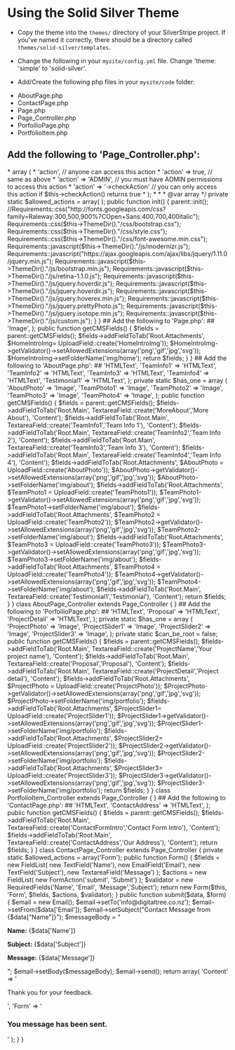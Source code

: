 # Using the Solid Silver Theme

 * Copy the theme into the `themes/` directory of your SilverStripe project.  If you've named it correctly, there should be a directory called `themes/solid-silver/templates`.
 
 * Change the following in your `mysite/config.yml` file.  Change 'theme: 'simple' to 'solid-silver'.
 
 * Add/Create the following  php files in your `mysite/code` folder: 
 
 - AboutPage.php
 - ContactPage.php
 - Page.php
 - Page_Controller.php
 - PorfoilioPage.php
 - PortfolioItem.php
 



## Add the following to 'Page_Controller.php': ##


<?php

class Page_Controller extends ContentController
{
    /**
     * An array of actions that can be accessed via a request. Each array element should be an action name, and the
     * permissions or conditions required to allow the user to access it.
     *
     * <code>
     * array (
     *     'action', // anyone can access this action
     *     'action' => true, // same as above
     *     'action' => 'ADMIN', // you must have ADMIN permissions to access this action
     *     'action' => '->checkAction' // you can only access this action if $this->checkAction() returns true
     * );
     * </code>
     *
     * @var array
     */
    private static $allowed_actions = array(
    );


    
 public function init() {   
  parent::init();
  //Requirements::css("http://fonts.googleapis.com/css?family=Raleway:300,500,900%7COpen+Sans:400,700,400italic");
  Requirements::css($this->ThemeDir()."/css/bootstrap.css");
  Requirements::css($this->ThemeDir()."/css/style.css");
  Requirements::css($this->ThemeDir()."/css/font-awesome.min.css");
  Requirements::javascript($this->ThemeDir()."/js/modernizr.js");
  Requirements::javascript("https://ajax.googleapis.com/ajax/libs/jquery/1.11.0/jquery.min.js");
  Requirements::javascript($this->ThemeDir()."/js/bootstrap.min.js");
  Requirements::javascript($this->ThemeDir()."/js/retina-1.1.0.js");
  Requirements::javascript($this->ThemeDir()."/js/jquery.hoverdir.js");
  Requirements::javascript($this->ThemeDir()."/js/jquery.hoverdir.js");
  Requirements::javascript($this->ThemeDir()."/js/jquery.hoverex.min.js");
  Requirements::javascript($this->ThemeDir()."/js/jquery.prettyPhoto.js");
  Requirements::javascript($this->ThemeDir()."/js/jquery.isotope.min.js");
  Requirements::javascript($this->ThemeDir()."/js/custom.js");   
}
   
    
}


## Add the following to 'Page.php': ##


<?php

class Page extends SiteTree
{
    
    private static $db = array(
       
    );

    private static $has_one = array(
    'HomeIntroImg' => 'Image',
    );
    
 
    
public function getCMSFields() {
    
$fields = parent::getCMSFields();
   
    
    $fields->addFieldToTab('Root.Attachments', $HomeIntroImg= UploadField::create('HomeIntroImg'));
    $HomeIntroImg->getValidator()->setAllowedExtensions(array('png','gif','jpg','svg'));
    $HomeIntroImg->setFolderName('img/home');
    

    
return $fields;
    
}    
    
    
}



## Add the following to 'AboutPage.php': ##

<?php
    
class AboutPage extends Page {
    
private static $db = array(
  'MoreAbout' => 'HTMLText',
  'TeamInfo1' => 'HTMLText',
  'TeamInfo2' => 'HTMLText',
  'TeamInfo3' => 'HTMLText',
  'TeamInfo4' => 'HTMLText',
  'Testimonial1' => 'HTMLText',     
);
    
private static $has_one = array (
    'AboutPhoto' => 'Image',
    'TeamPhoto1' => 'Image',
    'TeamPhoto2' => 'Image',
    'TeamPhoto3' => 'Image',   
    'TeamPhoto4' => 'Image',    
);     
    
public function getCMSFields() {
    
$fields = parent::getCMSFields();
    
    $fields->addFieldToTab('Root.Main', TextareaField::create('MoreAbout','More About'), 'Content'); 
    $fields->addFieldToTab('Root.Main', TextareaField::create('TeamInfo1','Team Info 1'), 'Content'); 
    $fields->addFieldToTab('Root.Main', TextareaField::create('TeamInfo2','Team Info 2'), 'Content'); 
    $fields->addFieldToTab('Root.Main', TextareaField::create('TeamInfo3','Team Info 3'), 'Content'); 
    $fields->addFieldToTab('Root.Main', TextareaField::create('TeamInfo4','Team Info 4'), 'Content');       
    
    $fields->addFieldToTab('Root.Attachments', $AboutPhoto = UploadField::create('AboutPhoto'));
    $AboutPhoto->getValidator()->setAllowedExtensions(array('png','gif','jpg','svg'));
    $AboutPhoto->setFolderName('img/about');
    
    $fields->addFieldToTab('Root.Attachments', $TeamPhoto1 = UploadField::create('TeamPhoto1'));
    $TeamPhoto1->getValidator()->setAllowedExtensions(array('png','gif','jpg','svg'));
    $TeamPhoto1->setFolderName('img/about');
    
    $fields->addFieldToTab('Root.Attachments', $TeamPhoto2 = UploadField::create('TeamPhoto2'));
    $TeamPhoto2->getValidator()->setAllowedExtensions(array('png','gif','jpg','svg'));
    $TeamPhoto2->setFolderName('img/about');    
    
    $fields->addFieldToTab('Root.Attachments', $TeamPhoto3 = UploadField::create('TeamPhoto3'));
    $TeamPhoto3->getValidator()->setAllowedExtensions(array('png','gif','jpg','svg'));
    $TeamPhoto3->setFolderName('img/about'); 
    
    $fields->addFieldToTab('Root.Attachments', $TeamPhoto4 = UploadField::create('TeamPhoto4'));
    $TeamPhoto4->getValidator()->setAllowedExtensions(array('png','gif','jpg','svg'));
    $TeamPhoto4->setFolderName('img/about');       
    
    $fields->addFieldToTab('Root.Main', TextareaField::create('Testimonial1','Testimonial'), 'Content');   
    
    
return $fields;
    
}  
    
}

class AboutPage_Controller extends Page_Controller {

}


## Add the following to 'PorfoilioPage.php': ##

<?php
    
class PortfolioPage extends Page {

    private static $allowed_children = array ('PortfolioItem');
    //private static $can_be_root = false;
    
}

class PortfolioPage_Controller extends Page_Controller {

}



## Add the following to 'PortfolioItem.php': ##

<?php
    
class PortfolioItem extends Page {

private static $db = array(
  'ProjectName' => 'HTMLText',
  'Proposal' => 'HTMLText',
  'ProjectDetail' => 'HTMLText',    

); 

private static $has_one = array (
    'ProjectPhoto' => 'Image',
    'ProjectSlider1' => 'Image',
    'ProjectSlider2' => 'Image',
    'ProjectSlider3' => 'Image',
);  
        
private static $can_be_root = false;
   
public function getCMSFields() {
$fields = parent::getCMSFields();
    
    $fields->addFieldToTab('Root.Main', TextareaField::create('ProjectName','Your project name'), 'Content'); 
    $fields->addFieldToTab('Root.Main', TextareaField::create('Proposal','Proposal'), 'Content');
    $fields->addFieldToTab('Root.Main', TextareaField::create('ProjectDetail','Project detail'), 'Content');
    
    $fields->addFieldToTab('Root.Attachments', $ProjectPhoto = UploadField::create('ProjectPhoto'));
    $ProjectPhoto->getValidator()->setAllowedExtensions(array('png','gif','jpg','svg'));
    $ProjectPhoto->setFolderName('img/portfolio');
    
    $fields->addFieldToTab('Root.Attachments', $ProjectSlider1= UploadField::create('ProjectSlider1'));
    $ProjectSlider1->getValidator()->setAllowedExtensions(array('png','gif','jpg','svg'));
    $ProjectSlider1->setFolderName('img/portfolio'); 
    
    $fields->addFieldToTab('Root.Attachments', $ProjectSlider2= UploadField::create('ProjectSlider2'));
    $ProjectSlider2->getValidator()->setAllowedExtensions(array('png','gif','jpg','svg'));
    $ProjectSlider2->setFolderName('img/portfolio'); 
    
    $fields->addFieldToTab('Root.Attachments', $ProjectSlider3= UploadField::create('ProjectSlider3'));
    $ProjectSlider3->getValidator()->setAllowedExtensions(array('png','gif','jpg','svg'));
    $ProjectSlider3->setFolderName('img/portfolio'); 
    
return $fields;
}  
    
    
    
}

class PortfolioItem_Controller extends Page_Controller {

}



## Add the following to 'ContactPage.php': ##

<?php
    
class ContactPage extends Page {
    
private static $db = array(
  'ContactFormIntro' => 'HTMLText',    
  'ContactAddress' => 'HTMLText',  
);   
    
    
public function getCMSFields() {
    
    $fields = parent::getCMSFields();
    $fields->addFieldToTab('Root.Main', TextareaField::create('ContactFormIntro','Contact Form Intro'), 'Content'); 
    $fields->addFieldToTab('Root.Main', TextareaField::create('ContactAddress','Our Address'), 'Content'); 


return $fields;
    
}  
    
}



class ContactPage_Controller extends Page_Controller {
    
    private static $allowed_actions = array('Form');
    public function Form() { 
        
        
        
        $fields = new FieldList( 
            new TextField('Name'), 
            new EmailField('Email'), 
            new TextField('Subject'), 
            new TextareaField('Message')
        ); 
        $actions = new FieldList( 
            new FormAction('submit', 'Submit') 
        ); 
     $validator = new RequiredFields('Name', 'Email', 'Message','Subject');
    return new Form($this, 'Form', $fields, $actions, $validator); 
    }
    
    public function submit($data, $form) { 
        $email = new Email(); 

        $email->setTo('info@digitaltree.co.nz'); 
        $email->setFrom($data['Email']); 
        $email->setSubject("Contact Message from {$data["Name"]}"); 

        $messageBody = " 
            <p><strong>Name:</strong> {$data['Name']}</p> 
            <p><strong>Subject:</strong> {$data['Subject']}</p> 
            <p><strong>Message:</strong> {$data['Message']}</p> 
        "; 
        $email->setBody($messageBody); 
        $email->send(); 
        return array(
            'Content' => '<p>Thank you for your feedback.</p>',
            'Form' => '<h3>You message has been sent.</h3>'
        );
    }
    
}

